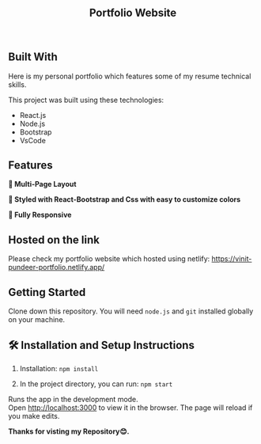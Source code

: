 <h2 align="center">
  Portfolio Website<br/>
</h2>
<br/>

## Built With

Here is my personal portfolio which features some of my resume technical skills.<br/>

This project was built using these technologies:
- React.js
- Node.js
- Bootstrap
- VsCode

## Features

**📖 Multi-Page Layout**

**🎨 Styled with React-Bootstrap and Css with easy to customize colors**

**📱 Fully Responsive**

## Hosted on the link

Please check my portfolio website which hosted using netlify:
https://vinit-pundeer-portfolio.netlify.app/

## Getting Started

Clone down this repository. You will need `node.js` and `git` installed globally on your machine.

## 🛠 Installation and Setup Instructions

1. Installation: `npm install`

2. In the project directory, you can run: `npm start`

Runs the app in the development mode.\
Open [http://localhost:3000](http://localhost:3000) to view it in the browser.
The page will reload if you make edits.

**Thanks for visting my Repository😊.**
